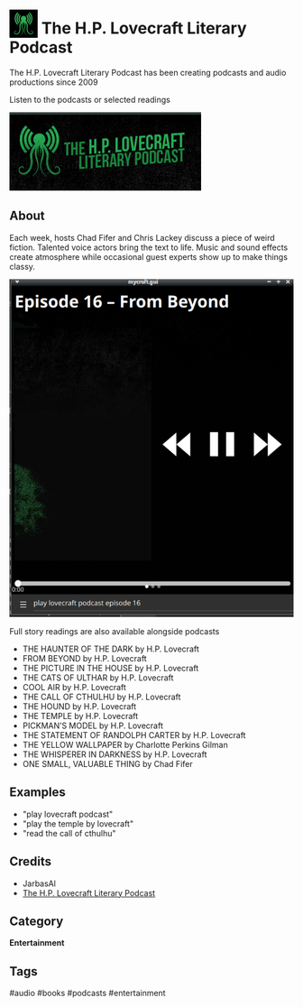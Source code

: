 # <img src='./res/icon/icon.png' card_color='#40DBB0' width='50' height='50' style='vertical-align:bottom'/> The H.P. Lovecraft Literary Podcast 

The H.P. Lovecraft Literary Podcast has been creating podcasts and audio productions since 2009

Listen to the podcasts or selected readings

![](./ui/logo.png)

## About

Each week, hosts Chad Fifer and Chris Lackey discuss a piece of weird fiction.
Talented voice actors bring the text to life. 
Music and sound effects create atmosphere while occasional guest experts show up to make things classy.

![](./gui.gif)

Full story readings are also available alongside podcasts

- THE HAUNTER OF THE DARK by H.P. Lovecraft
- FROM BEYOND by H.P. Lovecraft
- THE PICTURE IN THE HOUSE by H.P. Lovecraft
- THE CATS OF ULTHAR by H.P. Lovecraft
- COOL AIR by H.P. Lovecraft
- THE CALL OF CTHULHU by H.P. Lovecraft
- THE HOUND by H.P. Lovecraft
- THE TEMPLE by H.P. Lovecraft
- PICKMAN’S MODEL by H.P. Lovecraft
- THE STATEMENT OF RANDOLPH CARTER by H.P. Lovecraft
- THE YELLOW WALLPAPER by Charlotte Perkins Gilman
- THE WHISPERER IN DARKNESS by H.P. Lovecraft
- ONE SMALL, VALUABLE THING by Chad Fifer

## Examples 

* "play lovecraft podcast"
* "play the temple by lovecraft"
* "read the call of cthulhu"

## Credits 
- JarbasAl
- [The H.P. Lovecraft Literary Podcast](https://hppodcraft.com/)

## Category
**Entertainment**

## Tags
#audio 
#books
#podcasts
#entertainment
